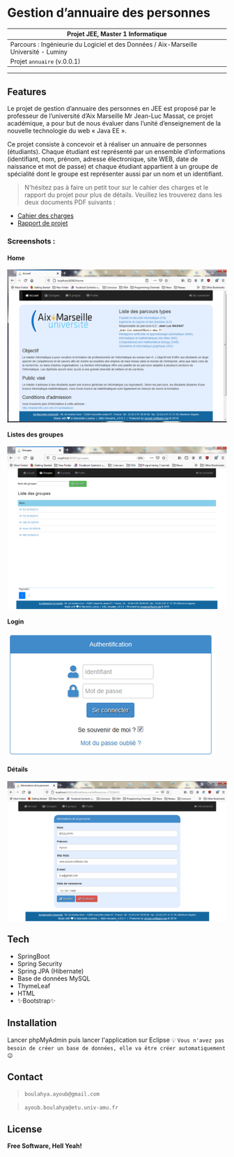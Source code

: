 # Gestion d’annuaire des personnes
 
| Projet JEE, Master 1 Informatique |
| ------ |
| Parcours : Ingénieurie du Logiciel et des Données / Aix-Marseille Université - Luminy |
| Projet `annuaire` (v.0.0.1) |
***********************************************************************
## Features
Le  projet  de  gestion  d’annuaire  des  personnes  en  JEE  est  proposé  par  le  professeur  de l’université d’Aix Marseille Mr Jean-Luc Massat, ce projet académique, a pour but de nous évaluer dans l’unité d’enseignement de la nouvelle technologie du web « Java EE ».
 
Ce  projet  consiste  à  concevoir  et  à  réaliser  un  annuaire  de  personnes  (étudiants).  Chaque étudiant  est représenté  par  un  ensemble  d’informations  (identifiant,  nom,  prénom,  adresse électronique, site WEB, date de naissance et mot de passe) et chaque étudiant appartient à un groupe de spécialité dont le groupe est représenter aussi par un nom et un identifiant.
 
> N'hésitez pas à faire un petit tour sur le cahier des charges et le rapport du projet pour plus de détails. Veuillez les trouverez dans les deux documents PDF suivants :
 
- [Cahier des charges]
- [Rapport de projet]

### Screenshots :

#### Home
<img align="center" src="screenshots/home.png" alt="Login interface">

#### Listes des groupes
<img align="center" src="screenshots/groupes.png" alt="Register interface">

#### Login
<img align="center" src="screenshots/login.png" alt="Register interface">

#### Détails
<img align="center" src="screenshots/details.png" alt="Register interface">

## Tech
- SpringBoot
- Spring Security
- Spring JPA (Hibernate)
- Base de données MySQL
- ThymeLeaf
- HTML
- ✨Bootstrap✨
 
## Installation
Lancer phpMyAdmin puis lancer l'application sur Eclipse
💡 `Vous n'avez pas besoin de créer un base de données, elle va être créer automatiquement 😉`
 
## Contact
> `boulahya.ayoub@gmail.com`
 
> `ayoub.boulahya@etu.univ-amu.fr`

 
## License
**Free Software, Hell Yeah!**

[Cahier des charges]: <https://github.com/Ayoub-BL/Annuaire_AMU_JavaEE/blob/master/annuaire_documents/CdC.pdf>
[Rapport de projet]: <https://github.com/Ayoub-BL/Annuaire_AMU_JavaEE/blob/master/annuaire_documents/Rapport.pdf>
